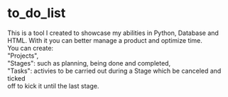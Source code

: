 # to_do_list
This is a tool I created to showcase my abilities in Python, Database and HTML. With it you can better manage a product and optimize time.\
You can create: \
"Projects",\
"Stages": such as planning, being done and completed, \
"Tasks": activies to be carried out during a Stage which be canceled and ticked\
off to kick it until the last stage.
